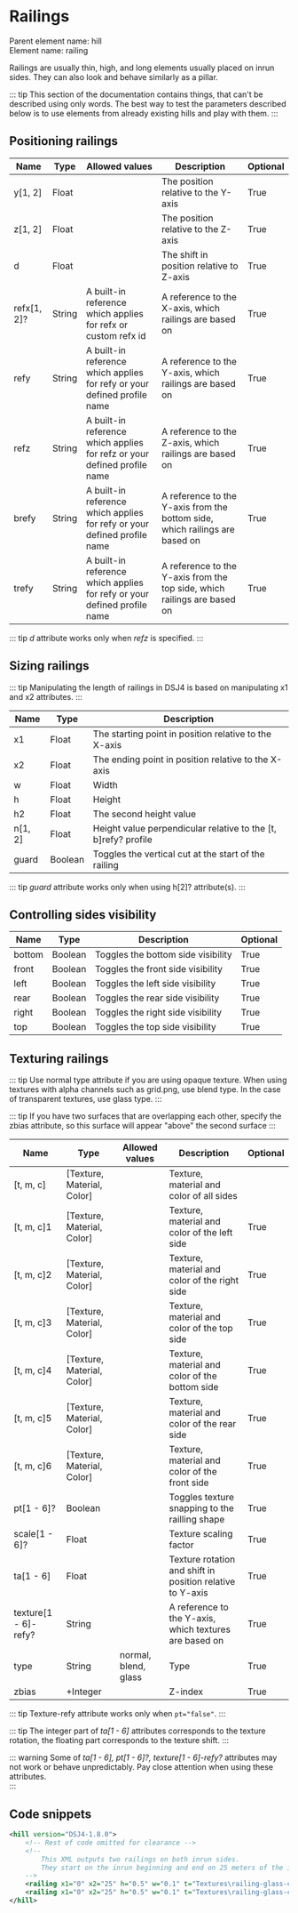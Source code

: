 # Railings

Parent element name: hill\
Element name: railing

Railings are usually thin, high, and long elements usually placed on inrun sides. They can also look and behave similarly as a pillar.

::: tip
This section of the documentation contains things, that can't be described using only words. The best way to test the parameters described below is to use elements from already existing hills and play with them.
:::

## Positioning railings

| Name        | Type   | Allowed values                                                           | Description                                                                 | Optional |
| ----------- | ------ | ------------------------------------------------------------------------ | --------------------------------------------------------------------------- | -------- |
| y[1, 2]     | Float  |                                                                          | The position relative to the Y-axis                                         | True     |
| z[1, 2]     | Float  |                                                                          | The position relative to the Z-axis                                         | True     |
| d           | Float  |                                                                          | The shift in position relative to Z-axis                                    | True     |
| refx[1, 2]? | String | A built-in reference which applies for refx or custom refx id            | A reference to the X-axis, which railings are based on                      | True     |
| refy        | String | A built-in reference which applies for refy or your defined profile name | A reference to the Y-axis, which railings are based on                      | True     |
| refz        | String | A built-in reference which applies for refz or your defined profile name | A reference to the Z-axis, which railings are based on                      | True     |
| brefy       | String | A built-in reference which applies for refy or your defined profile name | A reference to the Y-axis from the bottom side, which railings are based on | True     |
| trefy       | String | A built-in reference which applies for refy or your defined profile name | A reference to the Y-axis from the top side, which railings are based on    | True     |

::: tip
*d* attribute works only when *refz* is specified.
:::

## Sizing railings

::: tip
Manipulating the length of railings in DSJ4 is based on manipulating x1 and x2 attributes.
:::

| Name    | Type    | Description                                                    |
| ------- | ------- | -------------------------------------------------------------- |
| x1      | Float   | The starting point in position relative to the X-axis          |
| x2      | Float   | The ending point in position relative to the X-axis            |
| w       | Float   | Width                                                          |
| h       | Float   | Height                                                         |
| h2      | Float   | The second height value                                        |
| n[1, 2] | Float   | Height value perpendicular relative to the [t, b]refy? profile |
| guard   | Boolean | Toggles the vertical cut at the start of the railing           |

::: tip
*guard* attribute works only when using h[2]? attribute(s).
:::

## Controlling sides visibility

| Name   | Type    | Description                        | Optional |
| ------ | ------- | ---------------------------------- | -------- |
| bottom | Boolean | Toggles the bottom side visibility | True     |
| front  | Boolean | Toggles the front side visibility  | True     |
| left   | Boolean | Toggles the left side visibility   | True     |
| rear   | Boolean | Toggles the rear side visibility   | True     |
| right  | Boolean | Toggles the right side visibility  | True     |
| top    | Boolean | Toggles the top side visibility    | True     |

## Texturing railings

::: tip
Use normal type attribute if you are using opaque texture. When using textures with alpha channels such as grid.png, use blend type. In the case of transparent textures, use glass type.
:::

::: tip
If you have two surfaces that are overlapping each other, specify the zbias attribute, so this surface will appear "above" the second surface
:::

| Name                 | Type                       | Allowed values       | Description                                               | Optional |
| -------------------- | -------------------------- | -------------------- | --------------------------------------------------------- | -------- |
| [t, m, c]            | [Texture, Material, Color] |                      | Texture, material and color of all sides                  |          |
| [t, m, c]1           | [Texture, Material, Color] |                      | Texture, material and color of the left side              | True     |
| [t, m, c]2           | [Texture, Material, Color] |                      | Texture, material and color of the right side             | True     |
| [t, m, c]3           | [Texture, Material, Color] |                      | Texture, material and color of the top side               | True     |
| [t, m, c]4           | [Texture, Material, Color] |                      | Texture, material and color of the bottom side            | True     |
| [t, m, c]5           | [Texture, Material, Color] |                      | Texture, material and color of the rear side              | True     |
| [t, m, c]6           | [Texture, Material, Color] |                      | Texture, material and color of the front side             | True     |
| pt[1 - 6]?           | Boolean                    |                      | Toggles texture snapping to the railling shape            | True     |
| scale[1 - 6]?        | Float                      |                      | Texture scaling factor                                    | True     |
| ta[1 - 6]            | Float                      |                      | Texture rotation and shift in position relative to Y-axis | True     |
| texture[1 - 6]-refy? | String                     |                      | A reference to the Y-axis, which textures are based on    | True     |
| type                 | String                     | normal, blend, glass | Type                                                      | True     |
| zbias                | +Integer                   |                      | Z-index                                                   | True     |

::: tip
Texture-refy attribute works only when `pt="false"`. 
:::

::: tip
The integer part of *ta[1 - 6]* attributes corresponds to the texture rotation, the floating part corresponds to the texture shift.
:::

::: warning
Some of *ta[1 - 6], pt[1 - 6]?, texture[1 - 6]-refy?* attributes may not work or behave unpredictably. Pay close attention when using these attributes.   
:::

## Code snippets

``` xml
<hill version="DSJ4-1.8.0">
    <!-- Rest of code omitted for clearance -->
    <!-- 
        This XML outputs two railings on both inrun sides.
        They start on the inrun beginning and end on 25 meters of the inrun.
    -->
    <railing x1="0" x2="25" h="0.5" w="0.1" t="Textures\railing-glass-cut.png" m="Materials\window.xml" c="0xFFFFFFFF" y="0" z="-1" refx="inrun" />
    <railing x1="0" x2="25" h="0.5" w="0.1" t="Textures\railing-glass-cut.png" m="Materials\window.xml" c="0xFFFFFFFF" y="0" z="1" refx="inrun" />
</hill>
```
